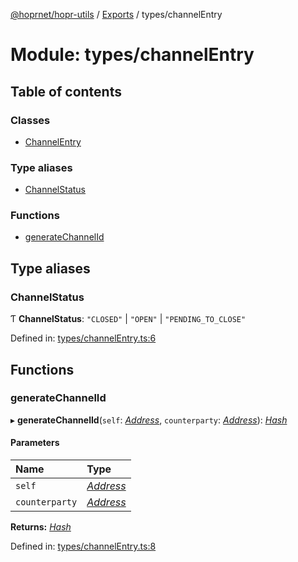 [@hoprnet/hopr-utils](../README.md) / [Exports](../modules.md) / types/channelEntry

# Module: types/channelEntry

## Table of contents

### Classes

- [ChannelEntry](../classes/types_channelentry.channelentry.md)

### Type aliases

- [ChannelStatus](types_channelentry.md#channelstatus)

### Functions

- [generateChannelId](types_channelentry.md#generatechannelid)

## Type aliases

### ChannelStatus

Ƭ **ChannelStatus**: `"CLOSED"` \| `"OPEN"` \| `"PENDING_TO_CLOSE"`

Defined in: [types/channelEntry.ts:6](https://github.com/hoprnet/hoprnet/blob/448a47a/packages/utils/src/types/channelEntry.ts#L6)

## Functions

### generateChannelId

▸ **generateChannelId**(`self`: [_Address_](../classes/types_primitives.address.md), `counterparty`: [_Address_](../classes/types_primitives.address.md)): [_Hash_](../classes/types_primitives.hash.md)

#### Parameters

| Name           | Type                                                |
| :------------- | :-------------------------------------------------- |
| `self`         | [_Address_](../classes/types_primitives.address.md) |
| `counterparty` | [_Address_](../classes/types_primitives.address.md) |

**Returns:** [_Hash_](../classes/types_primitives.hash.md)

Defined in: [types/channelEntry.ts:8](https://github.com/hoprnet/hoprnet/blob/448a47a/packages/utils/src/types/channelEntry.ts#L8)
